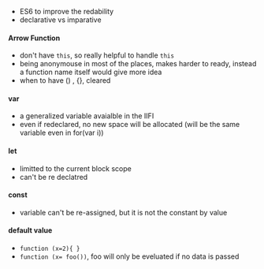 * ES6 to improve the redability
* declarative vs imparative

#### Arrow Function

* don't have `this`, so really helpful to handle `this`
* being anonymouse in most of the places, makes harder to ready, instead a function name itself would give more idea
* when to have () , {}, cleared

#### var

* a generalized variable avaialble in the IIFI
* even if redeclared, no new space will be allocated (will be the same variable even in for(var i))

#### let

* limitted to the current block scope
* can't be re declatred

#### const

* variable can't be re-assigned, but it is not the constant by value

#### default value

* `function (x=2){ }`
* `function (x= foo())`, foo will only be eveluated if no data is passed
